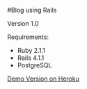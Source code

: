 #Blog using Rails

Version 1.0

Requirements:
- Ruby 2.1.1
- Rails 4.1.1
- PostgreSQL

[Demo Version on Heroku](http://fathomless-plateau-6378.herokuapp.com/)
